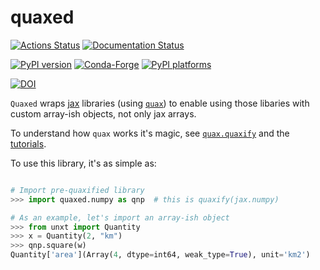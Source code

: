 # quaxed

[![Actions Status][actions-badge]][actions-link]
[![Documentation Status][rtd-badge]][rtd-link]

[![PyPI version][pypi-version]][pypi-link]
[![Conda-Forge][conda-badge]][conda-link]
[![PyPI platforms][pypi-platforms]][pypi-link]

[![DOI][zenodo-badge]][zenodo-link]

<!-- [![GitHub Discussion][github-discussions-badge]][github-discussions-link] -->

<!-- SPHINX-START -->

<!-- prettier-ignore-start -->
[actions-badge]:            https://github.com/GalacticDynamics/quaxed/workflows/CI/badge.svg
[actions-link]:             https://github.com/GalacticDynamics/quaxed/actions
[conda-badge]:              https://img.shields.io/conda/vn/conda-forge/quaxed
[conda-link]:               https://github.com/conda-forge/quaxed-feedstock
<!-- [github-discussions-badge]: https://img.shields.io/static/v1?label=Discussions&message=Ask&color=blue&logo=github
[github-discussions-link]:  https://github.com/GalacticDynamics/quaxed/discussions -->
[pypi-link]:                https://pypi.org/project/quaxed/
[pypi-platforms]:           https://img.shields.io/pypi/pyversions/quaxed
[pypi-version]:             https://img.shields.io/pypi/v/quaxed
[rtd-badge]:                https://readthedocs.org/projects/quaxed/badge/?version=latest
[rtd-link]:                 https://quaxed.readthedocs.io/en/latest/?badge=latest
[zenodo-badge]:             https://zenodo.org/badge/732262318.svg
[zenodo-link]:              https://zenodo.org/doi/10.5281/zenodo.10850521


<!-- prettier-ignore-end -->

`Quaxed` wraps [jax](https://jax.readthedocs.io/en/latest/) libraries (using
[`quax`](https://docs.kidger.site/quax/)) to enable using those libaries with
custom array-ish objects, not only jax arrays.

To understand how `quax` works it's magic, see
[`quax.quaxify`](https://docs.kidger.site/quax/api/quax/#quax.quaxify) and the
[tutorials](https://docs.kidger.site/quax/examples/custom_rules/).

To use this library, it's as simple as:

```python

# Import pre-quaxified library
>>> import quaxed.numpy as qnp  # this is quaxify(jax.numpy)

# As an example, let's import an array-ish object
>>> from unxt import Quantity
>>> x = Quantity(2, "km")
>>> qnp.square(w)
Quantity['area'](Array(4, dtype=int64, weak_type=True), unit='km2')
```
